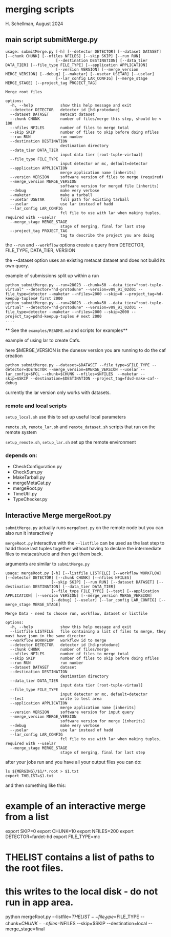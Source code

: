 # merging scripts

H. Schellman, August 2024

## main script submitMerge.py

~~~
usage: submitMerge.py [-h] [--detector DETECTOR] [--dataset DATASET] [--chunk CHUNK] [--nfiles NFILES] [--skip SKIP] [--run RUN]
                      [--destination DESTINATION] [--data_tier DATA_TIER] [--file_type FILE_TYPE] [--application APPLICATION]
                      [--version VERSION] [--merge_version MERGE_VERSION] [--debug] [--maketar] [--usetar USETAR] [--uselar]
                      [--lar_config LAR_CONFIG] [--merge_stage MERGE_STAGE] [--project_tag PROJECT_TAG]

Merge root files

options:
  -h, --help            show this help message and exit
  --detector DETECTOR   detector id [hd-protodune]
  --dataset DATASET     metacat dataset
  --chunk CHUNK         number of files/merge this step, should be < 100
  --nfiles NFILES       number of files to merge total
  --skip SKIP           number of files to skip before doing nfiles
  --run RUN             run number
  --destination DESTINATION
                        destination directory
  --data_tier DATA_TIER
                        input data tier [root-tuple-virtual]
  --file_type FILE_TYPE
                        input detector or mc, default=detector
  --application APPLICATION
                        merge application name [inherits]
  --version VERSION     software version of files to merge (required)
  --merge_version MERGE_VERSION
                        software version for merged file [inherits]
  --debug               make very verbose
  --maketar             make a tarball
  --usetar USETAR       full path for existing tarball
  --uselar              use lar instead of hadd
  --lar_config LAR_CONFIG
                        fcl file to use with lar when making tuples, required with --uselar
  --merge_stage MERGE_STAGE
                        stage of merging, final for last step
  --project_tag PROJECT_TAG
                        tag to describe the project you are doing
~~~

the `--run` and `--workflow` options create a query from DETECTOR, FILE_TYPE, DATA_TIER, VERSION

the --dataset option uses an existing metacat dataset and does not build its own query. 

example of submissions split up within a run

~~~
python submitMerge.py --run=28023 --chunk=50 --data_tier="root-tuple-virtual" --detector="hd-protodune" --version=v09_91_02d01 --file_type=detector --maketar --nfiles=2000 --skip=0 --project_tag=hd-keepup-tuples# first 2000
python submitMerge.py --run=28023 --chunk=50 --data_tier="root-tuple-virtual" --detector="hd-protodune" --version=v09_91_02d01 --file_type=detector --maketar --nfiles=2000 --skip=2000 --project_tag=pdhd-keepup-tuples # next 2000
....
~~~

** See the `examples/README.md` and scripts for examples**


example of using lar to create Cafs. 

here $MERGE_VERSION is the dunesw version you are running to do the caf creation

~~~
python submitMerge.py --dataset=$DATASET --file_type=$FILE_TYPE --detector=$DETECTOR --merge_version=$MERGE_VERSION --uselar --lar_config=$FCL --chunk=$CHUNK --nfiles=$NFILES  --maketar --skip=$SKIP --destination=$DESTINATION --project_tag=fdvd-make-caf--debug
~~~

currently the lar version only works with datasets. 


### remote and local scripts
`setup_local.sh`  use this to set up useful local parameters

`remote.sh`, `remote_lar.sh` and `remote_dataset.sh` scripts that run on the remote system

`setup_remote.sh`, `setup_lar.sh` set up the remote environment

### depends on:

- CheckConfiguration.py
- CheckSum.py
- MakeTarball.py
- mergeMetaCat.py
- mergeRoot.py
- TimeUtil.py
- TypeChecker.py

## Interactive Merge mergeRoot.py

`submitMerge.py` actually runs `mergeRoot.py` on the remote node but you can also run it interactively

`mergeRoot.py` interactive with the `--listfile` can be used as the last step to hadd those last tuples together without having to declare the intermediate files to metacat/rucio and then get them back.

arguments are similar to `submitMerge.py`

~~~
usage: mergeRoot.py [-h] [--listfile LISTFILE] [--workflow WORKFLOW] [--detector DETECTOR] [--chunk CHUNK] [--nfiles NFILES]
                    [--skip SKIP] [--run RUN] [--dataset DATASET] [--destination DESTINATION] [--data_tier DATA_TIER]
                    [--file_type FILE_TYPE] [--test] [--application APPLICATION] [--version VERSION] [--merge_version MERGE_VERSION]
                    [--debug] [--uselar] [--lar_config LAR_CONFIG] [--merge_stage MERGE_STAGE] 

Merge Data - need to choose run, workflow, dataset or listfile

options:
  -h, --help            show this help message and exit
  --listfile LISTFILE   file containing a list of files to merge, they must have json in the same director
  --workflow WORKFLOW   workflow id to merge
  --detector DETECTOR   detector id [hd-protodune]
  --chunk CHUNK         number of files/merge
  --nfiles NFILES       number of files to merge total
  --skip SKIP           number of files to skip before doing nfiles
  --run RUN             run number
  --dataset DATASET     dataset
  --destination DESTINATION
                        destination directory
  --data_tier DATA_TIER
                        input data tier [root-tuple-virtual]
  --file_type FILE_TYPE
                        input detector or mc, default=detector
  --test                write to test area
  --application APPLICATION
                        merge application name [inherits]
  --version VERSION     software version for input query
  --merge_version MERGE_VERSION
                        software version for merge [inherits]
  --debug               make very verbose
  --uselar              use lar instead of hadd
  --lar_config LAR_CONFIG
                        fcl file to use with lar when making tuples, required with --uselar
  --merge_stage MERGE_STAGE
                        stage of merging, final for last step
~~~


after your jobs run and you have all your output files you can do:

~~~
ls ${MERGING}/$1/*.root > $1.txt
export THELIST=$1.txt
~~~

and then something like this: 

# example of an interactive merge from a list
export SKIP=0
export CHUNK=10
export NFILES=200
export DETECTOR=fardet-hd
export FILE_TYPE=mc

# THELIST contains a list of paths to the root files.
# this writes to the local disk - do not run in app area.

python mergeRoot.py --listfile=$THELIST  --file_type=$FILE_TYPE  --chunk=$CHUNK --nfiles=$NFILES --skip=$SKIP --destination=local --merge_stage=final 



